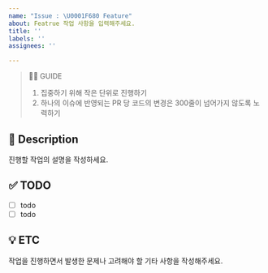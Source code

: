 ```yaml
---
name: "Issue : \U0001F680 Feature"
about: Featrue 작업 사항을 입력해주세요.
title: ''
labels: ''
assignees: ''

---
```


> 💁‍♂️ GUIDE
> 1. 집중하기 위해 작은 단위로 진행하기
> 2. 하나의 이슈에 반영되는 PR 당 코드의 변경은 300줄이 넘어가지 않도록 노력하기

## 📝 Description
진행할 작업의 설명을 작성하세요.

## ✅ TODO
- [ ] todo
- [ ] todo

## 💡 ETC
작업을 진행하면서 발생한 문제나 고려해야 할 기타 사항을 작성해주세요.
